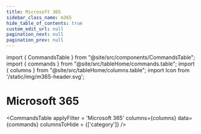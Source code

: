 ```yaml
---
title: Microsoft 365
sidebar_class_name: m365
hide_table_of_contents: true
custom_edit_url: null
pagination_next: null
pagination_prev: null
---
```


import { CommandsTable } from "@site/src/components/CommandsTable";
import { commands } from "@site/src/tableHome/commands.table";
import { columns } from "@site/src/tableHome/columns.table";
import Icon from '/static/img/m365-header.svg';

# <Icon/> Microsoft 365

<CommandsTable
applyFilter = 'Microsoft 365'
columns={columns}
data={commands}
columnsToHide = {['category']}
/>
